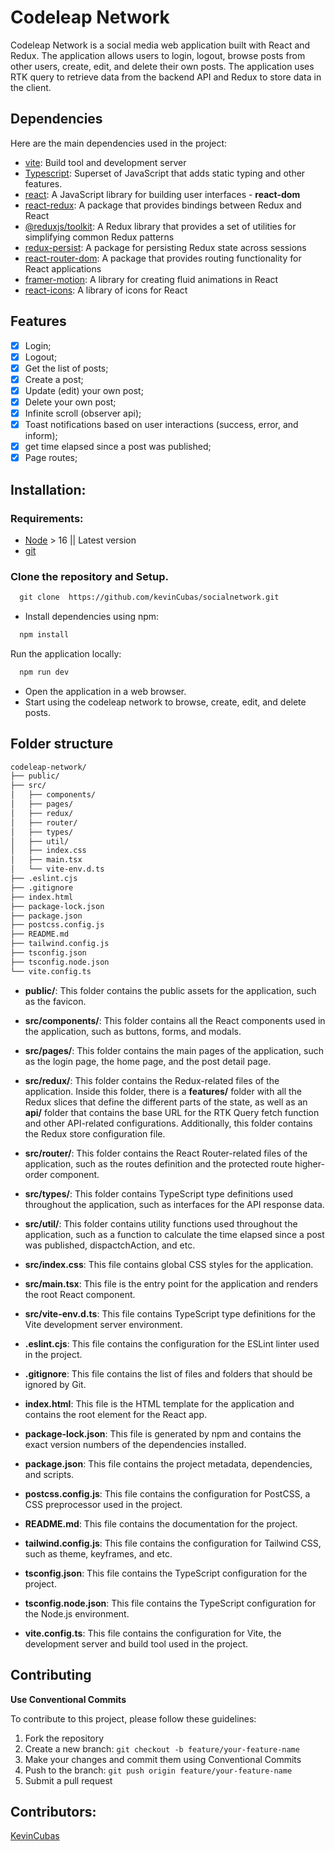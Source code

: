 # Codeleap Network

Codeleap Network is a social media web application built with React and Redux. The application allows users to login, logout, browse posts from other users, create, edit, and delete their own posts. The application uses RTK query to retrieve data from the backend API and Redux to store data in the client.

## Dependencies
Here are the main dependencies used in the project:

- [vite](https://vitejs.dev/): Build tool and development server
- [Typescript](https://www.typescriptlang.org/pt/): Superset of JavaScript that adds static typing and other features.
- [react](https://react.dev/): A JavaScript library for building user interfaces - **react-dom**
- [react-redux](https://react-redux.js.org/): A package that provides bindings between Redux and React
- [@reduxjs/toolkit](https://redux-toolkit.js.org/): A Redux library that provides a set of utilities for simplifying common Redux patterns
- [redux-persist](https://github.com/rt2zz/redux-persist): A package for persisting Redux state across sessions
- [react-router-dom](https://reactrouter.com/en/main): A package that provides routing functionality for React applications
- [framer-motion](https://www.framer.com/motion/): A library for creating fluid animations in React
- [react-icons](https://react-icons.github.io/react-icons/): A library of icons for React

## Features

- [x] Login;
- [x] Logout;
- [x] Get the list of posts;
- [x] Create a post;
- [x] Update (edit) your own post;
- [x] Delete your own post;
- [x] Infinite scroll (observer api);
- [x] Toast notifications based on user interactions (success, error, and inform);
- [x] get time elapsed since a post was published;
- [x] Page routes;

## Installation:

### Requirements:
- [Node](https://nodejs.org/en) > 16 || Latest version
- [git](https://git-scm.com/)

### Clone the repository and Setup.

```cl
  git clone  https://github.com/kevinCubas/socialnetwork.git
```
- Install dependencies using npm:
```cl
  npm install
```
Run the application locally:

```cl
  npm run dev
```

- Open the application in a web browser.
- Start using the codeleap network to browse, create, edit, and delete posts.

## Folder structure

```markdown
codeleap-network/
├── public/
├── src/
│   ├── components/
│   ├── pages/
│   ├── redux/
│   ├── router/
│   ├── types/
│   ├── util/
│   ├── index.css
│   ├── main.tsx
│   └── vite-env.d.ts
├── .eslint.cjs
├── .gitignore
├── index.html
├── package-lock.json
├── package.json
├── postcss.config.js
├── README.md
├── tailwind.config.js
├── tsconfig.json
├── tsconfig.node.json
└── vite.config.ts
```

- **public/**: This folder contains the public assets for the application, such as the favicon.

- **src/components/**: This folder contains all the React components used in the application, such as buttons, forms, and modals.

- **src/pages/**: This folder contains the main pages of the application, such as the login page, the home page, and the post detail page.

- **src/redux/**: This folder contains the Redux-related files of the application. Inside this folder, there is a **features/** folder with all the Redux slices that define the different parts of the state, as well as an **api/** folder that contains the base URL for the RTK Query fetch function and other API-related configurations. Additionally, this folder contains the Redux store configuration file.

- **src/router/**: This folder contains the React Router-related files of the application, such as the routes definition and the protected route higher-order component.

- **src/types/**: This folder contains TypeScript type definitions used throughout the application, such as interfaces for the API response data.

- **src/util/**: This folder contains utility functions used throughout the application, such as a function to calculate the time elapsed since a post was published, dispactchAction, and etc.

- **src/index.css**: This file contains global CSS styles for the application.

- **src/main.tsx**: This file is the entry point for the application and renders the root React component.

- **src/vite-env.d.ts**: This file contains TypeScript type definitions for the Vite development server environment.

- **.eslint.cjs**: This file contains the configuration for the ESLint linter used in the project.

- **.gitignore**: This file contains the list of files and folders that should be ignored by Git.

- **index.html**: This file is the HTML template for the application and contains the root element for the React app.

- **package-lock.json**: This file is generated by npm and contains the exact version numbers of the dependencies installed.

- **package.json**: This file contains the project metadata, dependencies, and scripts.

- **postcss.config.js**: This file contains the configuration for PostCSS, a CSS preprocessor used in the project.

- **README.md**: This file contains the documentation for the project.

- **tailwind.config.js**: This file contains the configuration for Tailwind CSS, such as theme, keyframes, and etc.

- **tsconfig.json**: This file contains the TypeScript configuration for the project.

- **tsconfig.node.json**: This file contains the TypeScript configuration for the Node.js environment.

- **vite.config.ts**: This file contains the configuration for Vite, the development server and build tool used in the project.

## Contributing
**Use Conventional Commits**

To contribute to this project, please follow these guidelines:

1. Fork the repository
2. Create a new branch: `git checkout -b feature/your-feature-name`
3. Make your changes and commit them using Conventional Commits
4. Push to the branch: `git push origin feature/your-feature-name`
5. Submit a pull request

## Contributors:

[KevinCubas](https://github.com/kevinCubas)